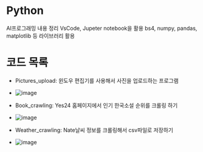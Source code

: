 # Python

AI프로그래밍 내용 정리
VsCode, Jupeter notebook을 활용
bs4, numpy, pandas, matplotlib 등 라이브러리 활용

# 코드 목록

- Pictures_upload: 윈도우 편집기를 사용해서 사진을 업로드하는 프로그램

- ![image](https://user-images.githubusercontent.com/116075431/198279171-36762e6d-57c4-4a62-8d20-d72c74b87b85.png)

- Book_crawling: Yes24 홈페이지에서 인기 한국소설 순위를 크롤링 하기

- ![image](https://user-images.githubusercontent.com/116075431/198279016-972a1afa-b975-4ce0-9fe2-0027d565d7e7.png)

- Weather_crawling: Nate날씨 정보를 크롤링해서 csv파일로 저장하기

- ![image](https://user-images.githubusercontent.com/116075431/198279678-d28aef0d-dd18-4623-8297-257f472e0e65.png)

